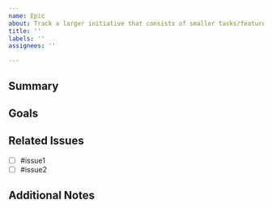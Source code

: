 ```yaml
---
name: Epic
about: Track a larger initiative that consists of smaller tasks/features
title: ''
labels: ''
assignees: ''

---
```

<!-- Remove sections from this template that are not used -->
## Summary
<!-- A high-level summary of the initiative and its goals. -->

## Goals
<!-- Bullet points outlining the primary objectives of this epic. -->

## Related Issues
<!-- List related issues (e.g., features, bugs, tasks) that belong to this epic. -->
- [ ] #issue1
- [ ] #issue2

## Additional Notes
<!-- Anything else worth noting for context. -->